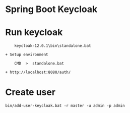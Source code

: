 # Spring Boot Keycloak

# Run keycloak 

		keycloak-12.0.1\bin\standalone.bat
	
	+ Setup environment 
	
		CMD  >	standalone.bat
			
	+ http://localhost:8080/auth/
	

# Create user
	
	bin/add-user-keycloak.bat -r master -u admin -p admin
